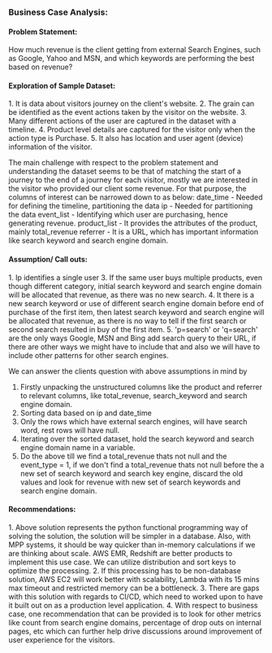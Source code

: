 <h3>Business Case Analysis:</h3>

<h4>Problem Statement:</h4>
How much revenue is the client getting from external Search Engines, such as Google, Yahoo and MSN, and which keywords are performing the best based on revenue?

<h4>Exploration of Sample Dataset:</h4>
  1. It is data about visitors journey on the client's website.
  2. The grain can be identified as the event actions taken by the visitor on the website.
  3. Many different actions of the user are captured in the dataset with a timeline.
  4. Product level details are captured for the visitor only when the action type is Purchase.
  5. It also has location and user agent (device) information of the visitor.

The main challenge with respect to the problem statement and understanding the dataset seems to be that of matching the start of a journey to the end of a journey for each visitor, mostly we are interested in the visitor who provided our client some revenue. For that purpose, the columns of interest can be narrowed down to as below:
    date_time	- Needed for defining the timeline, partitioning the data
    ip	- Needed for partitioning the data
    event_list	- Identifying which user are purchasing, hence generating revenue.
    product_list	- It provides the attributes of the product, mainly total_revenue
    referrer - It is a URL, which has important information like search keyword and search engine domain.

<h4>Assumption/ Call outs:</h4>
  1. Ip identifies a single user
  3. If the same user buys multiple products, even though different category, initial search keyword and search engine domain will be allocated that revenue, as there was no new search.
  4. It there is a new search keyword or use of different search engine domain before end of purchase of the first item, then latest search keyword and search engine will be allocated that revenue, as there is no way to tell if the first search or second search resulted in buy of the first item.
  5. 'p=search' or 'q=search' are the only ways Google, MSN and Bing add search query to their URL, if there are other ways we might have to include that and also we will have to include other patterns for other search engines.

We can answer the clients question with above assumptions in mind by
  1. Firstly unpacking the unstructured columns like the product and referrer to relevant columns, like total_revenue, search_keyword and search engine domain.
  2. Sorting data based on ip and date_time
  3. Only the rows which have external search engines, will have search word, rest rows will have null.
  4. Iterating over the sorted dataset, hold the search keyword and search engine domain name in a variable.
  5. Do the above till we find a total_revenue thats not null and the event_type = 1, if we don't find a total_revenue thats not null before the a new set of search keyword and search key engine, discard the old values and look for revenue with new set of search keywords and search engine domain.

<h4>Recommendations:</h4>
  1. Above solution represents the python functional programming way of solving the solution, the solution will be simpler in a database. Also, with MPP systems, it should be way quicker than in-memory calculations if we are thinking about scale. AWS EMR, Redshift are better products to implement this use case. We can utilize distribution and sort keys to optimize the processing.
  2. If this processing has to be non-database solution, AWS EC2 will work better with scalability, Lambda with its 15 mins max timeout and restricted memory can be a bottleneck.  
  3. There are gaps with this solution with regards to CI/CD, which need to worked upon to have it built out on as a production level application.
  4. With respect to business case, one recommendation that can be provided is to look for other metrics like count from search engine domains, percentage of drop outs on internal pages, etc which can further help drive discussions around improvement of user experience for the visitors.
